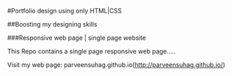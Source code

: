 #Portfolio design using only HTML|CSS

##Boosting my designing skills

###Responsive web page | single page website

This Repo contains a single page responsive web page.....

Visit my web page:   parveensuhag.github.io(http://parveensuhag.github.io/)
